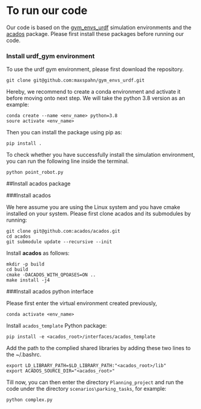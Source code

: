 # To run our code
Our code is based on the [gym_envs_urdf](https://github.com/maxspahn/gym_envs_urdf) simulation environments and the [acados](https://docs.acados.org/) package. Please first install these packages before running our code.

### Install urdf_gym environment

To use the urdf gym environment, please first download the repository.

```
git clone git@github.com:maxspahn/gym_envs_urdf.git
```

Hereby, we recommend to create a conda environment and activate it before moving onto next step. We will take the python 3.8 version as an example:

```
conda create --name <env_name> python=3.8
soure activate <env_name> 
```

Then you can install the package using pip as:

```
pip install .
```

To check whether you have successfully install the simulation environment, you can run the following line inside the terminal.

```
python point_robot.py
```

##Install acados package

###Install acados

We here assume you are using the Linux system and you have cmake installed on your system. Please first clone acados and its submodules by running:

```
git clone git@github.com:acados/acados.git
cd acados
git submodule update --recursive --init
```
Install **acados** as follows:
```
mkdir -p build
cd build
cmake -DACADOS_WITH_QPOASES=ON ..
make install -j4
```
###Install acados python interface

Please first enter the virtual environment created previously,
```
conda activate <env_name>
```
Install ```acados_template``` Python package:
```
pip install -e <acados_root>/interfaces/acados_template
```
Add the path to the complied shared libraries by adding these two lines to the ~/.bashrc.

```
export LD_LIBRARY_PATH=$LD_LIBRARY_PATH:"<acados_root>/lib"
export ACADOS_SOURCE_DIR="<acados_root>"
```
Till now, you can then enter the directory `Planning_project` and run the code under the directory `scenarios\parking_tasks`, for example:

```
python complex.py
```

